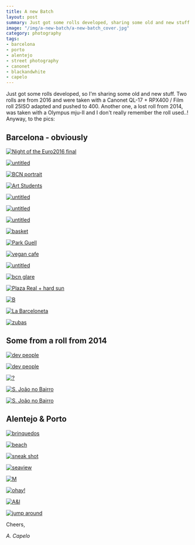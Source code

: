 ```yaml
---
title: A new Batch
layout: post
summary: Just got some rolls developed, sharing some old and new stuff
image: "/img/a-new-batch/a-new-batch_cover.jpg"
category: photography
tags:
- barcelona
- porto
- alentejo
- street photography
- canonet
- blackandwhite
- capelo
---
```


Just got some rolls developed, so I'm sharing some old and new stuff. Two rolls are from 2016 and were taken with a Canonet QL-17 + RPX400 / Film roll 25ISO adapted and pushed to 400.
Another one, a lost roll from 2014, was taken with a Olympus mju-II and I don't really remember the roll used..! Anyway, to the pics:

## Barcelona - obviously

<a href="https://www.flickr.com/photos/acapelo/30439573656/in/photostream" target="_blank" title="Night of the Euro2016 final"><img src="https://farm6.staticflickr.com/5549/30439573656_42c68a7561_b.jpg" alt="Night of the Euro2016 final"></a>

<a href="https://www.flickr.com/photos/acapelo/30177652840/in/photostream" target="_blank" title="untitled"><img src="https://farm6.staticflickr.com/5485/30177652840_c8cae28a34_b.jpg" alt="untitled"></a>

<a href="https://www.flickr.com/photos/acapelo/30389522641/in/photostream" target="_blank" title="BCN portrait"><img src="https://farm6.staticflickr.com/5654/30389522641_62629f3687_b.jpg" alt="BCN portrait"></a>

<a href="https://www.flickr.com/photos/acapelo/30359120692/in/photostream" target="_blank" title="Art Students"><img src="https://farm6.staticflickr.com/5670/30359120692_eeefb5abf2_b.jpg" alt="Art Students"></a>

<a href="https://www.flickr.com/photos/acapelo/29843577513/in/photostream" target="_blank" title="untitled"><img src="https://farm9.staticflickr.com/8562/29843577513_74a1f0ef55_b.jpg" alt="untitled"></a>

<a href="https://www.flickr.com/photos/acapelo/30476119615/in/photostream" target="_blank" title="untitled"><img src="https://farm6.staticflickr.com/5538/30476119615_00192fc534_b.jpg" alt="untitled"></a>

<a href="https://www.flickr.com/photos/acapelo/30177853270/in/photostream" target="_blank" title="untitled"><img src="https://farm6.staticflickr.com/5486/30177853270_6309557b6f_b.jpg" alt="untitled"></a>

<a href="https://www.flickr.com/photos/acapelo/30177770990/in/photostream" target="_blank" title="basket"><img src="https://farm9.staticflickr.com/8661/30177770990_1fb0be96a9_b.jpg" alt="basket"></a>

<a href="https://www.flickr.com/photos/acapelo/30389635891/in/photostream" target="_blank" title="Park Guell"><img src="https://farm6.staticflickr.com/5535/30389635891_f819885f5b_b.jpg" alt="Park Guell"></a>

<a href="https://www.flickr.com/photos/acapelo/29843871523/in/photostream" target="_blank" title="vegan cafe"><img src="https://farm6.staticflickr.com/5812/29843871523_c658d4f7bb_b.jpg" alt="vegan cafe"></a>

<a href="https://www.flickr.com/photos/acapelo/29845554694/in/photostream" target="_blank" title="untitled"><img src="https://farm9.staticflickr.com/8410/29845554694_680d1eb179_b.jpg" alt="untitled"></a>

<a href="https://www.flickr.com/photos/acapelo/29843811573/in/photostream" target="_blank" title="bcn glare"><img src="https://farm6.staticflickr.com/5547/29843811573_5ca0961624_b.jpg" alt="bcn glare"></a>

<a href="https://www.flickr.com/photos/acapelo/30177744480/in/photostream" target="_blank" title="Plaza Real + hard sun"><img src="https://farm6.staticflickr.com/5503/30177744480_5bca93a980_b.jpg" alt="Plaza Real + hard sun"></a>

<a href="https://www.flickr.com/photos/acapelo/29845539474/in/photostream" target="_blank" title="B"><img src="https://farm6.staticflickr.com/5447/29845539474_c386a70486_b.jpg" alt="B"></a>

<a href="https://www.flickr.com/photos/acapelo/29843820763/in/photostream" target="_blank" title="La Barceloneta"><img src="https://farm9.staticflickr.com/8678/29843820763_e13962f781_b.jpg" alt="La Barceloneta"></a>

<a href="https://www.flickr.com/photos/acapelo/29843901203/in/photostream" target="_blank" title="zubas"><img src="https://farm6.staticflickr.com/5531/29843901203_fc7932647c_b.jpg" alt="zubas"></a>

## Some from a roll from 2014

<a href="https://www.flickr.com/photos/acapelo/30177709800/in/photostream" target="_blank" title="dev people"><img src="https://farm6.staticflickr.com/5551/30177709800_8f5a18fa3e_b.jpg" alt="dev people"></a>

<a href="https://www.flickr.com/photos/acapelo/30389614941/in/photostream" target="_blank" title="dev people"><img src="https://farm9.staticflickr.com/8592/30389614941_4111ed1b27_b.jpg" alt="dev people"></a>

<a href="https://www.flickr.com/photos/acapelo/29843724753/in/photostream" target="_blank" title="?"><img src="https://farm6.staticflickr.com/5348/29843724753_8568d85b82_b.jpg" alt="?"></a>

<a href="https://www.flickr.com/photos/acapelo/30439642776/in/photostream" target="_blank" title="S. João no Bairro"><img src="https://farm6.staticflickr.com/5770/30439642776_af8e81232a_b.jpg" alt="S. João no Bairro"></a>

<a href="https://www.flickr.com/photos/acapelo/29845485524/in/photostream" target="_blank" title="S. João no Bairro"><img src="https://farm6.staticflickr.com/5488/29845485524_4029e71ee4_b.jpg" alt="S. João no Bairro"></a>

## Alentejo & Porto

<a href="https://www.flickr.com/photos/acapelo/30476114955/in/photostream" target="_blank" title="brinquedos"><img src="https://farm6.staticflickr.com/5452/30476114955_bd2e380db1_b.jpg" alt="brinquedos"></a>

<a href="https://www.flickr.com/photos/acapelo/30177794870/in/photostream" target="_blank" title="beach"><img src="https://farm6.staticflickr.com/5543/30177794870_c8f9c10b2b_b.jpg" alt="beach"></a>

<a href="https://www.flickr.com/photos/acapelo/30359281632/in/photostream" target="_blank" title="sneak shot"><img src="https://farm6.staticflickr.com/5543/30359281632_619dd7cb8c_b.jpg" alt="sneak shot"></a>

<a href="https://www.flickr.com/photos/acapelo/30439729846/in/photostream" target="_blank" title="seaview"><img src="https://farm9.staticflickr.com/8592/30439729846_9a2511266b_b.jpg" alt="seaview"></a>

<a href="https://www.flickr.com/photos/acapelo/30359060302/in/photostream" target="_blank" title="M"><img src="https://farm6.staticflickr.com/5732/30359060302_086daceaaa_b.jpg" alt="M"></a>

<a href="https://www.flickr.com/photos/acapelo/29843861113/in/photostream" target="_blank" title="ohay!"><img src="https://farm6.staticflickr.com/5734/29843861113_d524117d76_b.jpg" alt="ohay!"></a>

<a href="https://www.flickr.com/photos/acapelo/29843854433/in/photostream" target="_blank" title="A&I"><img src="https://farm6.staticflickr.com/5691/29843854433_31ab8ae06a_b.jpg" alt="A&I"></a>

<a href="https://www.flickr.com/photos/acapelo/30476184575/in/photostream" target="_blank" title="jump around"><img src="https://farm6.staticflickr.com/5600/30476184575_d0d8aee2d5_b.jpg" alt="jump around"></a>

Cheers,

*A. Capelo*
